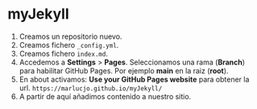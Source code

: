 # myJekyll

1. Creamos un repositorio nuevo.
2. Creamos fichero ``_config.yml``.
3. Creamos fichero ``index.md``.
4. Accedemos a  **Settings** > **Pages**. Seleccionamos una rama (**Branch**) para habilitar GitHub Pages. Por ejemplo **main** en la raiz (**root**).
5. En about activamos: **Use your GitHub Pages website** para obtener la url. ``https://marlucjo.github.io/myJekyll/``
6. A partir de aquí añadimos contenido a nuestro sitio.
